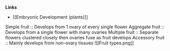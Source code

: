 **Links**
- [[Embryonic Development (plants)]]

Simple fruit :: Develops from 1 ovary of every single flower
Aggregate fruit :: Develops from a single flower with many ovaries
Multiple fruit :: Separate flowers clustered closely then ovaries fuse as fruit develops
Accessory fruit :: Mainly develops from non-ovary tissues 
![[Fruit types.png]]
